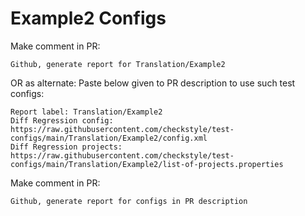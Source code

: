 # Example2 Configs
Make comment in PR:
```
Github, generate report for Translation/Example2
```
OR as alternate:
Paste below given to PR description to use such test configs:
```
Report label: Translation/Example2
Diff Regression config: https://raw.githubusercontent.com/checkstyle/test-configs/main/Translation/Example2/config.xml
Diff Regression projects: https://raw.githubusercontent.com/checkstyle/test-configs/main/Translation/Example2/list-of-projects.properties
```
Make comment in PR:
```
Github, generate report for configs in PR description
```
